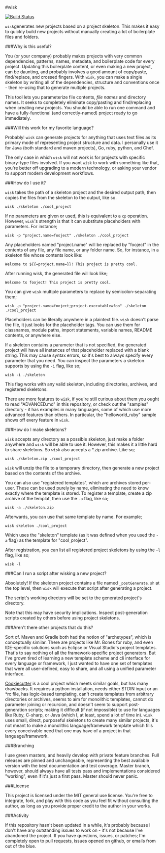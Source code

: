 #wisk

[![Build Status](https://travis-ci.org/Knetic/wisk.svg?branch=master)](https://travis-ci.org/Knetic/wisk)

`wisk`generates new projects based on a project skeleton. This makes it easy to quickly build new projects without manually creating a lot of boilerplate files and folders.

###Why is this useful?

You (or your company) probably makes projects with very common dependencies, patterns, names, metadata, and boilerplate code for every project. Updating this boilerplate content, or even making a new project, can be daunting, and probably involves a good amount of copy/paste, find/replace, and crossed fingers. With `wisk`, you can make a single skeleton by writing all of the dependencies, structure and conventions once - then re-using that to generate multiple projects.

This tool lets you parameterize file contents, _file names_ and directory names. It seeks to completely eliminate copy/pasting and find/replacing when creating new projects. You should be able to run one command and have a fully-functional (and correctly-named) project ready to go immediately.

###Will this work for my favorite language?

Probably! `wisk` can generate projects for anything that uses text files as its primary mode of representing project structure and data. I personally use it for Java (both standard and maven projects), Go, ruby, python, and Chef.

The only case in which `wisk` will not work is for projects with specific binary-type files involved. If you want `wisk` to work with something like that, you're better off upgrading to a modern technology, or asking your vendor to support modern development workflows.

###How do I use it?

`wisk` takes the path of a skeleton project and the desired output path, then copies the files from the skeleton to the output, like so.

    wisk ./skeleton ./cool_project

If no parameters are given or used, this is equivalent to a `cp` operation. However, `wisk`'s strength is that it can substitute placeholders with parameters. For instance;

    wisk -p "project.name=fooject" ./skeleton ./cool_project

Any placeholders named "project.name" will be replaced by "fooject" in the contents of any file, any file name, or any folder name. So, for instance, in a skeleton file whose contents look like:

    Welcome to ${{=project.name=}}! This project is pretty cool.

After running wisk, the generated file will look like;

    Welcome to fooject! This project is pretty cool.

You can give `wisk` multiple parameters to replace by semicolon-separating them;

    wisk -p "project.name=fooject;project.executable=foo" ./skeleton ./cool_project

Placeholders can be literally anywhere in a plaintext file. `wisk` doesn't parse the file, it just looks for the placeholder tags. You can use them for classnames, module paths, import statements, variable names, README contents, or anywhere else.

If a skeleton contains a parameter that is not specified, the generated project will have all instances of that placeholder replaced with a blank string. This may cause syntax errors, so it's best to always specify every parameter that you need. You can inspect the parameters a skeleton supports by using the `-i` flag, like so;

    wisk -i ./skeleton

This flag works with any valid skeleton, including directories, archives, and registered skeletons.

There are more features to `wisk`, if you're still curious about them you ought to read "ADVANCED.md" in this repository, or check out the "samples" directory - it has examples in many languages, some of which use more advanced features than others. In particular, the "helloworld_ruby" sample shows off every feature in `wisk`.

###How do I make skeletons?

`wisk` accepts any directory as a possible skeleton, just make a folder anywhere and `wisk` will be able to use it. However, this makes it a little hard to share skeletons. So `wisk` also accepts a \*.zip archive. Like so;

    wisk ./skeleton.zip ./cool_project

`wisk` will unzip the file to a temporary directory, then generate a new project based on the contents of the archive.

You can also use "registered templates", which are archives stored per-user. These can be used purely by name, eliminating the need to know exactly where the template is stored. To register a template, create a zip archive of the templat, then use the `-a` flag, like so;

    wisk -a ./skeleton.zip

Afterwards, you can use that same template by name. For example;

    wisk skeleton ./cool_project

Which uses the "skeleton" template (as it was defined when you used the `-a` flag) as the template for "cool_project".

After registration, you can list all registered project skeletons by using the `-l` flag, like so;

    wisk -l

###Can I run a script after wisking a new project?

Absolutely! If the skeleton project contains a file named `_postGenerate.sh` at the top level, then `wisk` will execute that script after generating a project.

The script's working directory will be set to the generated project's directory.

Note that this may have security implications. Inspect post-generation scripts created by others before using project skeletons.

###Aren't there other projects that do this?

Sort of. Maven and Gradle both had the notion of "archetypes", which is conceptually similar. There are projects like Mr. Bones for ruby, and even IDE-specific solutions such as Eclipse or Visual Studio's project templates. That's to say nothing of all the framework-specific project generators. But I've grown tired of learning a new template scheme and cli interface for every language or framework, I just wanted to have one set of templates that were all user-defined, easy to share, and all using a unified parameter interface.

[Cookiecutter](https://github.com/audreyr/cookiecutter) is a cool project which meets similar goals, but has many drawbacks. It requires a python installation, needs either STDIN input or an *rc file, has logic-based templating, can't create templates from arbitrary directories or archives, seems to aim for monolithic templates, cannot do parameter joining or recursion, and doesn't seem to support post-generation scripts; making it difficult (if not impossible) to use for languages like Ruby, C-sharp, or Java (which I, at least, spend a lot of time in). `wisk` uses small, direct, purposeful skeletons to create many similar projects, it's not meant to make a monolithic language/framework template which fills every conceivable need that one may have of a project in that language/framework.

###Branching

I use green masters, and heavily develop with private feature branches. Full releases are pinned and unchangeable, representing the best available version with the best documentation and test coverage. Master branch, however, should always have all tests pass and implementations considered "working", even if it's just a first pass. Master should never panic.

###License

This project is licensed under the MIT general use license. You're free to integrate, fork, and play with this code as you feel fit without consulting the author, as long as you provide proper credit to the author in your works.

###Activity

If this repository hasn't been updated in a while, it's probably because I don't have any outstanding issues to work on - it's not because I've abandoned the project. If you have questions, issues, or patches; I'm completely open to pull requests, issues opened on github, or emails from out of the blue.
